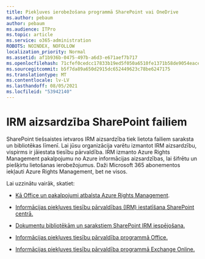 ```yaml
---
title: Piekļuves ierobežošana programmā SharePoint vai OneDrive
ms.author: pebaum
author: pebaum
ms.audience: ITPro
ms.topic: article
ms.service: o365-administration
ROBOTS: NOINDEX, NOFOLLOW
localization_priority: Normal
ms.assetid: af1b936b-0475-497b-a6d3-e671aef7b717
ms.openlocfilehash: 71cfef0cedcc17833b19ed5f050a6510fe1371b58de9054eace2f29a46b3e06d
ms.sourcegitcommit: b5f7da89a650d2915dc652449623c78be6247175
ms.translationtype: MT
ms.contentlocale: lv-LV
ms.lasthandoff: 08/05/2021
ms.locfileid: "53942140"
---
```

# <a name="irm-protection-to-sharepoint-files"></a>IRM aizsardzība SharePoint failiem


SharePoint tiešsaistes ietvaros IRM aizsardzība tiek lietota failiem saraksta un bibliotēkas līmenī. Lai jūsu organizācija varētu izmantot IRM aizsardzību, vispirms ir jāiestata tiesību pārvaldība. IRM izmanto Azure Rights Management pakalpojumu no Azure informācijas aizsardzības, lai šifrētu un piešķirtu lietošanas ierobežojumus. Daži Microsoft 365 abonementos iekļauti Azure Rights Management, bet ne visos. 

Lai uzzinātu vairāk, skatiet:

- [Kā Office un pakalpojumi atbalsta Azure Rights Management](https://docs.microsoft.com/azure/information-protection/understand-explore/office-apps-services-support).

- [Informācijas piekļuves tiesību pārvaldības (IRM) iestatīšana SharePoint centrā.](https://docs.microsoft.com/microsoft-365/compliance/set-up-irm-in-sp-admin-center)

- [Dokumentu bibliotēkām un sarakstiem SharePoint IRM iespējošana.](https://docs.microsoft.com/microsoft-365/compliance/set-up-irm-in-sp-admin-center#irm-enable-sharepoint-document-libraries-and-lists)

- [Informācijas piekļuves tiesību pārvaldība programmā Office.](https://support.office.com/Article/Information-Rights-Management-in-Office-c7a70797-6b1e-493f-acf7-92a39b85e30c)

- [Informācijas piekļuves tiesību pārvaldība programmā Exchange Online.](https://docs.microsoft.com/microsoft-365/compliance/information-rights-management-in-exchange-online)


